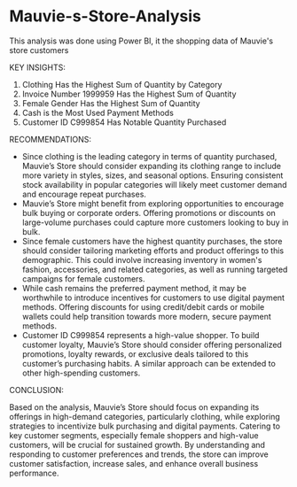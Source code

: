 # Mauvie-s-Store-Analysis
This analysis was done using Power BI, it the shopping data of Mauvie's store customers

KEY INSIGHTS:

1. Clothing Has the Highest Sum of Quantity by Category
2. ⁠Invoice Number 1999959 Has the Highest Sum of Quantity
3. ⁠Female Gender Has the Highest Sum of Quantity
4. ⁠Cash is the Most Used Payment Methods
5. ⁠Customer ID C999854 Has Notable Quantity Purchased

RECOMMENDATIONS:

- Since clothing is the leading category in terms of quantity purchased, Mauvie’s Store should consider expanding its clothing range to include more variety in styles, sizes, and seasonal options. Ensuring consistent stock availability in popular categories will likely meet customer demand and encourage repeat purchases.
- ⁠Mauvie’s Store might benefit from exploring opportunities to encourage bulk buying or corporate orders. Offering promotions or discounts on large-volume purchases could capture more customers looking to buy in bulk.
- Since female customers have the highest quantity purchases, the store should consider tailoring marketing efforts and product offerings to this demographic. This could involve increasing inventory in women's fashion, accessories, and related categories, as well as running targeted campaigns for female customers.
- ⁠While cash remains the preferred payment method, it may be worthwhile to introduce incentives for customers to use digital payment methods. Offering discounts for using credit/debit cards or mobile wallets could help transition towards more modern, secure payment methods.
- ⁠Customer ID C999854 represents a high-value shopper. To build customer loyalty, Mauvie’s Store should consider offering personalized promotions, loyalty rewards, or exclusive deals tailored to this customer’s purchasing habits. A similar approach can be extended to other high-spending customers.
   
CONCLUSION:

Based on the analysis, Mauvie’s Store should focus on expanding its offerings in high-demand categories, particularly clothing, while exploring strategies to incentivize bulk purchasing and digital payments. 
Catering to key customer segments, especially female shoppers and high-value customers, will be crucial for sustained growth. By understanding and responding to customer preferences and trends, the store can improve customer satisfaction, increase sales, and enhance overall business performance.




